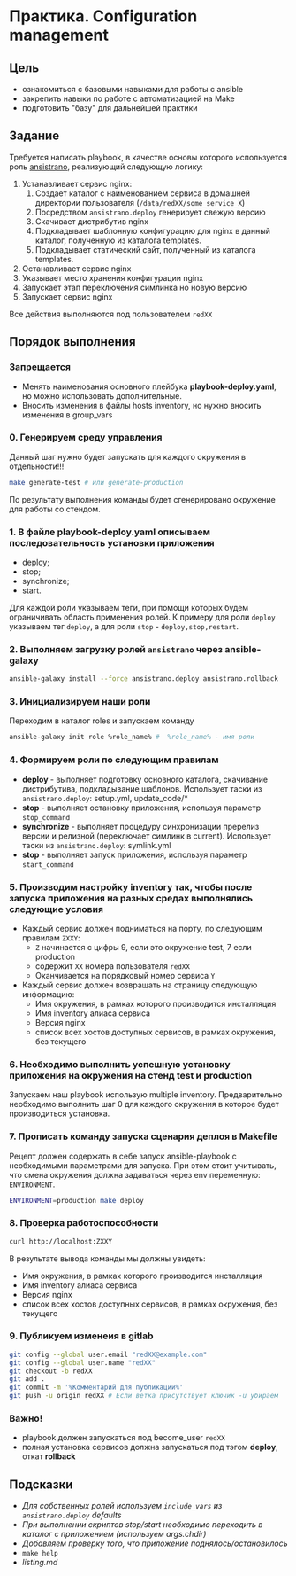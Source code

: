 # Практика. Configuration management

## Цель

- ознакомиться с базовыми навыками для работы с ansible
- закрепить навыки по работе с автоматизацией на Make
- подготовить "базу" для дальнейшей практики

## Задание

Требуется написать playbook, в качестве основы которого используется роль [ansistrano](https://ansistrano.com/), реализующий следующую логику:

1. Устанавливает сервис nginx:
    1. Создает каталог с наименованием сервиса в домашней директории пользователя (`/data/redXX/some_service_X`)
    2. Посредством `ansistrano.deploy` генерирует свежую версию
    3. Скачивает дистрибутив nginx
    4. Подкладывает шаблонную конфигурацию для nginx в данный каталог, полученную из каталога templates.
    5. Подкладывает статический сайт, полученный из каталога templates.
2. Останавливает сервис nginx
3. Указывает место хранения конфигурации nginx
4. Запускает этап переключения симлинка но новую версию
5. Запускает сервис nginx

Все действия выполняются под пользователем `redXX`

## Порядок выполнения

### Запрещается

- Менять наименования основного плейбука **playbook-deploy.yaml**, но можно использовать дополнительные.
- Вносить изменения в файлы hosts inventory, но нужно вносить изменения в group_vars

### 0. Генерируем среду управления

Данный шаг нужно будет запускать для каждого окружения в отдельности!!!

```sh
make generate-test # или generate-production
```

По результату выполнения команды будет сгенерировано окружение для работы со стендом.

### 1. В файле **playbook-deploy.yaml** описываем последовательность установки приложения

- deploy;
- stop;
- synchronize;
- start.

Для каждой роли указываем теги, при помощи которых будем ограничивать область применения ролей.
К примеру для роли `deploy` указываем тег `deploy`, а для роли `stop` - `deploy,stop,restart`.

### 2. Выполняем загрузку ролей `ansistrano` через ansible-galaxy

```sh
ansible-galaxy install --force ansistrano.deploy ansistrano.rollback
```

### 3. Инициализируем наши роли

Переходим в каталог roles и запускаем команду

```sh
ansible-galaxy init role %role_name% #  %role_name% - имя роли
```

### 4. Формируем роли по следующим правилам

- **deploy** - выполняет подготовку основного каталога, скачивание дистрибутива, подкладывание шаблонов.
Использует таски из `ansistrano.deploy`: setup.yml, update_code/*
- **stop** - выполняет остановку приложения, используя параметр `stop_command`
- **synchronize** - выполняет процедуру синхронизации пререлиз версии и релизной (переключает симлинк в current).
Использует таски из `ansistrano.deploy`: symlink.yml
- **stop** - выполняет запуск приложения, используя параметр `start_command`

### 5. Производим настройку inventory так, чтобы после запуска приложения на разных средах выполнялись следующие условия

- Каждый сервис должен подниматься на порту, по следующим правилам `ZXXY`:
  - `Z` начинается с цифры 9, если это окружение test, 7 если production
  - содержит `XX` номера пользователя `redXX`
  - Оканчивается на порядковый номер сервиса `Y`
- Каждый сервис должен возвращать на страницу следующую информацию:
  - Имя окружения, в рамках которого производится инсталляция
  - Имя inventory алиаса сервиса
  - Версия nginx
  - список всех хостов доступных сервисов, в рамках окружения, без текущего

### 6. Необходимо выполнить успешную установку приложения на окружения на стенд test и production

Запускаем наш playbook использую multiple inventory.
Предварительно необходимо выполнить шаг 0 для каждого окружения в которое будет производиться установка.

### 7. Прописать команду запуска сценария деплоя в Makefile

Рецепт должен содержать в себе запуск ansible-playbook с необходимыми параметрами для запуска.
При этом стоит учитывать, что смена окружения должна задаваться через env переменную: `ENVIRONMENT`.

```sh
ENVIRONMENT=production make deploy
```

### 8. Проверка работоспособности

```sh 
curl http://localhost:ZXXY
```

В результате вывода команды мы должны увидеть:

- Имя окружения, в рамках которого производится инсталляция
- Имя inventory алиаса сервиса
- Версия nginx
- список всех хостов доступных сервисов, в рамках окружения, без текущего


### 9. Публикуем изменеия в gitlab

```sh
git config --global user.email "redXX@example.com"
git config --global user.name "redXX"
git checkout -b redXX
git add .
git commit -m '%Комментарий для публикации%'
git push -u origin redXX # Если ветка присутствует ключик -u убираем
```

### Важно!

- playbook должен запускаться под become_user `redXX`
- полная установка сервисов должна запускаться под тэгом **deploy**, откат **rollback**

## Подсказки

- *Для собственных ролей используем `include_vars` из `ansistrano.deploy` defaults*
- *При выполнении скриптов stop/start необходимо переходить в каталог с приложением (используем args.chdir)*
- *Добавляем проверку того, что приложение поднялось/остановилось*
- ```make help```
- *listing.md*
